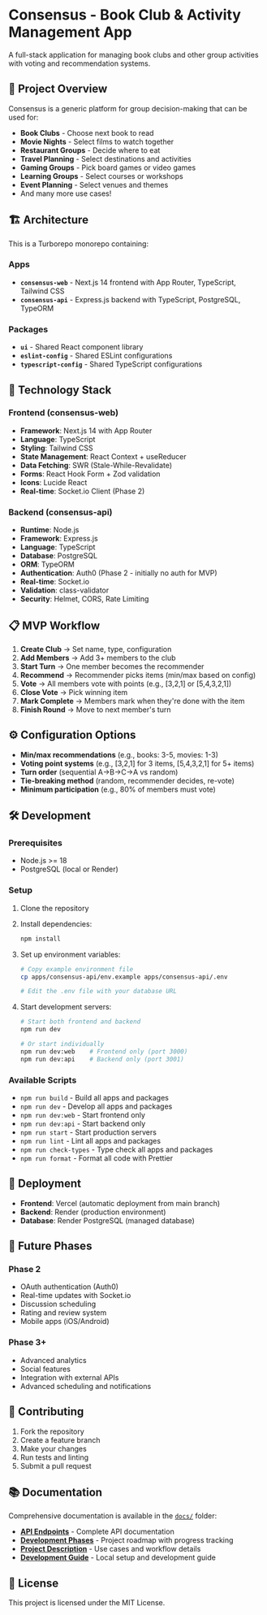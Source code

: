 # Consensus - Book Club & Activity Management App

A full-stack application for managing book clubs and other group activities with voting and recommendation systems.

## 🎯 Project Overview

Consensus is a generic platform for group decision-making that can be used for:
- **Book Clubs** - Choose next book to read
- **Movie Nights** - Select films to watch together  
- **Restaurant Groups** - Decide where to eat
- **Travel Planning** - Select destinations and activities
- **Gaming Groups** - Pick board games or video games
- **Learning Groups** - Select courses or workshops
- **Event Planning** - Select venues and themes
- And many more use cases!

## 🏗️ Architecture

This is a Turborepo monorepo containing:

### Apps
- **`consensus-web`** - Next.js 14 frontend with App Router, TypeScript, Tailwind CSS
- **`consensus-api`** - Express.js backend with TypeScript, PostgreSQL, TypeORM

### Packages
- **`ui`** - Shared React component library
- **`eslint-config`** - Shared ESLint configurations
- **`typescript-config`** - Shared TypeScript configurations

## 🚀 Technology Stack

### Frontend (consensus-web)
- **Framework**: Next.js 14 with App Router
- **Language**: TypeScript
- **Styling**: Tailwind CSS
- **State Management**: React Context + useReducer
- **Data Fetching**: SWR (Stale-While-Revalidate)
- **Forms**: React Hook Form + Zod validation
- **Icons**: Lucide React
- **Real-time**: Socket.io Client (Phase 2)

### Backend (consensus-api)
- **Runtime**: Node.js
- **Framework**: Express.js
- **Language**: TypeScript
- **Database**: PostgreSQL
- **ORM**: TypeORM
- **Authentication**: Auth0 (Phase 2 - initially no auth for MVP)
- **Real-time**: Socket.io
- **Validation**: class-validator
- **Security**: Helmet, CORS, Rate Limiting

## 📋 MVP Workflow

1. **Create Club** → Set name, type, configuration
2. **Add Members** → Add 3+ members to the club
3. **Start Turn** → One member becomes the recommender
4. **Recommend** → Recommender picks items (min/max based on config)
5. **Vote** → All members vote with points (e.g., [3,2,1] or [5,4,3,2,1])
6. **Close Vote** → Pick winning item
7. **Mark Complete** → Members mark when they're done with the item
8. **Finish Round** → Move to next member's turn

## ⚙️ Configuration Options

- **Min/max recommendations** (e.g., books: 3-5, movies: 1-3)
- **Voting point systems** (e.g., [3,2,1] for 3 items, [5,4,3,2,1] for 5+ items)
- **Turn order** (sequential A→B→C→A vs random)
- **Tie-breaking method** (random, recommender decides, re-vote)
- **Minimum participation** (e.g., 80% of members must vote)

## 🛠️ Development

### Prerequisites
- Node.js >= 18
- PostgreSQL (local or Render)

### Setup
1. Clone the repository
2. Install dependencies:
   ```bash
   npm install
   ```

3. Set up environment variables:
   ```bash
   # Copy example environment file
   cp apps/consensus-api/env.example apps/consensus-api/.env
   
   # Edit the .env file with your database URL
   ```

4. Start development servers:
   ```bash
   # Start both frontend and backend
   npm run dev
   
   # Or start individually
   npm run dev:web    # Frontend only (port 3000)
   npm run dev:api    # Backend only (port 3001)
   ```

### Available Scripts

- `npm run build` - Build all apps and packages
- `npm run dev` - Develop all apps and packages
- `npm run dev:web` - Start frontend only
- `npm run dev:api` - Start backend only
- `npm run start` - Start production servers
- `npm run lint` - Lint all apps and packages
- `npm run check-types` - Type check all apps and packages
- `npm run format` - Format all code with Prettier

## 🚀 Deployment

- **Frontend**: Vercel (automatic deployment from main branch)
- **Backend**: Render (production environment)
- **Database**: Render PostgreSQL (managed database)

## 📱 Future Phases

### Phase 2
- OAuth authentication (Auth0)
- Real-time updates with Socket.io
- Discussion scheduling
- Rating and review system
- Mobile apps (iOS/Android)

### Phase 3+
- Advanced analytics
- Social features
- Integration with external APIs
- Advanced scheduling and notifications

## 🤝 Contributing

1. Fork the repository
2. Create a feature branch
3. Make your changes
4. Run tests and linting
5. Submit a pull request

## 📚 Documentation

Comprehensive documentation is available in the [`docs/`](./docs/) folder:

- **[API Endpoints](./docs/API-ENDPOINTS.md)** - Complete API documentation
- **[Development Phases](./docs/DEVELOPMENT-PHASES.md)** - Project roadmap with progress tracking
- **[Project Description](./docs/PROJECT-DESCRIPTION.md)** - Use cases and workflow details
- **[Development Guide](./docs/DEVELOPMENT-GUIDE.md)** - Local setup and development guide

## 📄 License

This project is licensed under the MIT License.